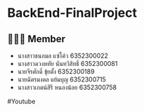 # BackEnd-FinalProject
<h2> 👨🏻‍💻 Member </h2>

- นางสาวธนกมล แซ่โค้ว	6352300022
- นางสาวดวงหทัย นันทวิสิทธิ์ 6352300081
- นายจีรศักดิ์ ขุ้ยตั้ง	6352300189
- นายฉัตรมงคล แย้มบุญ	6352300715
- นางสาวเกตน์สิรี หนองน้อย 6352300758​


#Youtube

